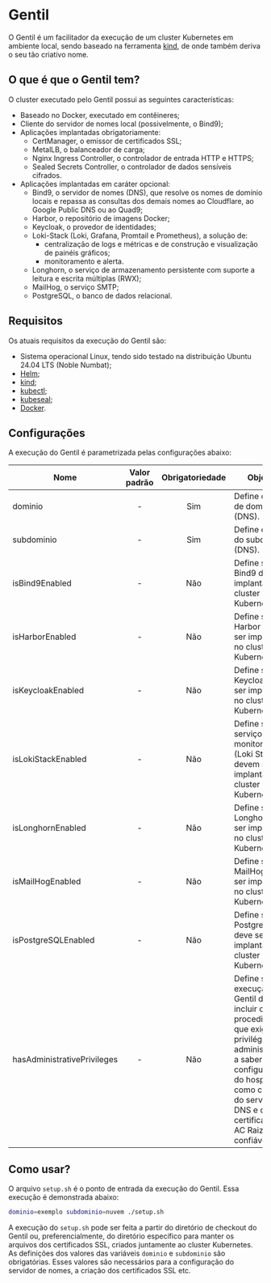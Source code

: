 # Gentil
O Gentil é um facilitador da execução de um cluster Kubernetes em ambiente local, sendo baseado na ferramenta [kind](https://sigs.k8s.io/kind), de onde também deriva o seu tão criativo nome.

## O que é que o Gentil tem?
O cluster executado pelo Gentil possui as seguintes características:
  - Baseado no Docker, executado em contêineres;
  - Cliente do servidor de nomes local (possivelmente, o Bind9);
  - Aplicações implantadas obrigatoriamente:
    - CertManager, o emissor de certificados SSL;
    - MetalLB, o balanceador de carga;
    - Nginx Ingress Controller, o controlador de entrada HTTP e HTTPS;
    - Sealed Secrets Controller, o controlador de dados sensíveis cifrados.
  - Aplicações implantadas em caráter opcional:
    - Bind9, o servidor de nomes (DNS), que resolve os nomes de domínio locais e repassa as consultas dos demais nomes ao Cloudflare, ao Google Public DNS ou ao Quad9;
    - Harbor, o repositório de imagens Docker;
    - Keycloak, o provedor de identidades;
    - Loki-Stack (Loki, Grafana, Promtail e Prometheus), a solução de:
      - centralização de logs e métricas e de construção e visualização de painéis gráficos;
      - monitoramento e alerta.
    - Longhorn, o serviço de armazenamento persistente com suporte a leitura e escrita múltiplas (RWX);
    - MailHog, o serviço SMTP;
    - PostgreSQL, o banco de dados relacional.

## Requisitos
Os atuais requisitos da execução do Gentil são:
- Sistema operacional Linux, tendo sido testado na distribuição Ubuntu 24.04 LTS (Noble Numbat);
- [Helm](https://helm.sh/);
- [kind](https://kind.sigs.k8s.io/);
- [kubectl](https://kubernetes.io/docs/reference/kubectl/);
- [kubeseal](https://github.com/bitnami-labs/sealed-secrets);
- [Docker](https://www.docker.com/).

## Configurações
A execução do Gentil é parametrizada pelas configurações abaixo:

| Nome | Valor padrão | Obrigatoriedade | Objetivo |
|------|:------------:|:---------------:|----------|
| dominio | - | Sim | Define o nome de domínio (DNS). |
| subdominio | - | Sim | Define o nome do subdomínio (DNS). |
| isBind9Enabled | - | Não | Define se o Bind9 deve ser implantado no cluster Kubernetes. |
| isHarborEnabled | - | Não | Define se o Harbor deve ser implantado no cluster Kubernetes. |
| isKeycloakEnabled | - | Não | Define se o Keycloak deve ser implantado no cluster Kubernetes. |
| isLokiStackEnabled | - | Não | Define se os serviços de monitoramento (Loki Stack) devem ser implantados no cluster Kubernetes. |
| isLonghornEnabled | - | Não | Define se o Longhorn deve ser implantado no cluster Kubernetes. |
| isMailHogEnabled | - | Não | Define se o MailHog deve ser implantado no cluster Kubernetes. |
| isPostgreSQLEnabled | - | Não | Define se o PostgreSQL deve ser implantado no cluster Kubernetes. |
| hasAdministrativePrivileges | - | Não | Define se a execução do Gentil deve incluir os procedimentos que exigem privilégios administrativos, a saber, a configuração do hospedeiro como cliente do servidor DNS e do certificado da AC Raiz como confiável. |

## Como usar?
O arquivo `setup.sh` é o ponto de entrada da execução do Gentil. Essa execução é demonstrada abaixo:
```bash
dominio=exemplo subdominio=nuvem ./setup.sh
```
A execução do `setup.sh` pode ser feita a partir do diretório de checkout do Gentil ou, preferencialmente, do diretório específico para manter os arquivos dos certificados SSL, criados juntamente ao cluster Kubernetes.
As definições dos valores das variáveis `dominio` e `subdominio` são obrigatórias. Esses valores são necessários para a configuração do servidor de nomes, a criação dos certificados SSL etc.